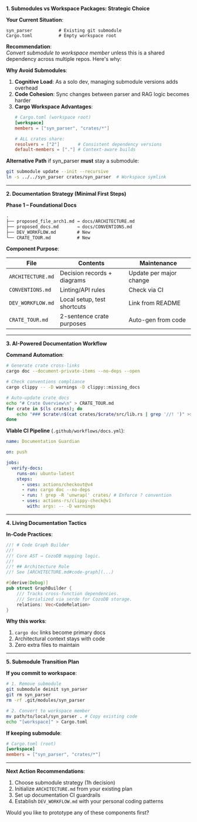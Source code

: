 **1. Submodules vs Workspace Packages: Strategic Choice**

**Your Current Situation**:
```
syn_parser          # Existing git submodule
Cargo.toml          # Empty workspace root
```

**Recommendation**:  
*Convert submodule to workspace member* unless this is a shared dependency across multiple repos. Here's why:

**Why Avoid Submodules**:
1. **Cognitive Load**: As a solo dev, managing submodule versions adds overhead
2. **Code Cohesion**: Sync changes between parser and RAG logic becomes harder
3. **Cargo Workspace Advantages**:
   ```toml
   # Cargo.toml (workspace root)
   [workspace]
   members = ["syn_parser", "crates/*"]
   
   # ALL crates share:
   resolvers = ["2"]       # Consistent dependency versions
   default-members = ["."] # Context-aware builds
   ```

**Alternative Path** if syn_parser **must** stay a submodule:
```bash
git submodule update --init --recursive
ln -s ../../syn_parser crates/syn_parser  # Workspace symlink
```

---

**2. Documentation Strategy (Minimal First Steps)**

**Phase 1 – Foundational Docs**
```diff
.
├── proposed_file_arch1.md → docs/ARCHITECTURE.md
├── proposed_docs.md       → docs/CONVENTIONS.md
├── DEV_WORKFLOW.md        # New
└── CRATE_TOUR.md          # New
```

**Component Purpose**:

| File | Contents | Maintenance |
|------|----------|-------------|
| `ARCHITECTURE.md` | Decision records + diagrams | Update per major change |
| `CONVENTIONS.md` | Linting/API rules | Check via CI |
| `DEV_WORKFLOW.md` | Local setup, test shortcuts | Link from README |
| `CRATE_TOUR.md` | 2-sentence crate purposes | Auto-gen from code |

---

**3. AI-Powered Documentation Workflow**

**Command Automation**:
```bash
# Generate crate cross-links
cargo doc --document-private-items --no-deps --open

# Check conventions compliance
cargo clippy -- -D warnings -D clippy::missing_docs

# Auto-update crate docs
echo "# Crate Overview\n" > CRATE_TOUR.md
for crate in $(ls crates); do
    echo "### $crate\n$(cat crates/$crate/src/lib.rs | grep '//! ')" >> CRATE_TOUR.md
done
```

**VIable CI Pipeline** (`.github/workflows/docs.yml`):
```yaml
name: Documentation Guardian

on: push

jobs:
  verify-docs:
    runs-on: ubuntu-latest
    steps:
      - uses: actions/checkout@v4
      - run: cargo doc --no-deps
      - run: ! grep -R 'unwrap(' crates/ # Enforce ? convention
      - uses: actions-rs/clippy-check@v1
        with: args: -- -D warnings
```

---

**4. Living Documentation Tactics**

**In-Code Practices**:
```rust
//! # Code Graph Builder
//! 
//! Core AST → CozoDB mapping logic.
//!
//! ## Architecture Role
//! See [ARCHITECTURE.md#code-graph](...)

#[derive(Debug)]
pub struct GraphBuilder {
    /// Tracks cross-function dependencies.  
    /// Serialized via serde for CozoDB storage.
    relations: Vec<CodeRelation>
}
```

**Why this works**:  
1. `cargo doc` links become primary docs
2. Architectural context stays with code
3. Zero extra files to maintain

---

**5. Submodule Transition Plan**

**If you commit to workspace**:
```bash
# 1. Remove submodule
git submodule deinit syn_parser
git rm syn_parser
rm -rf .git/modules/syn_parser

# 2. Convert to workspace member
mv path/to/local/syn_parser . # Copy existing code
echo "[workspace]" > Cargo.toml
```

**If keeping submodule**:
```toml
# Cargo.toml (root)
[workspace]
members = ["syn_parser", "crates/*"]
```

---

**Next Action Recommendations**:
1. Choose submodule strategy (1h decision)
2. Initialize `ARCHITECTURE.md` from your existing plan
3. Set up documentation CI guardrails
4. Establish `DEV_WORKFLOW.md` with your personal coding patterns

Would you like to prototype any of these components first?
